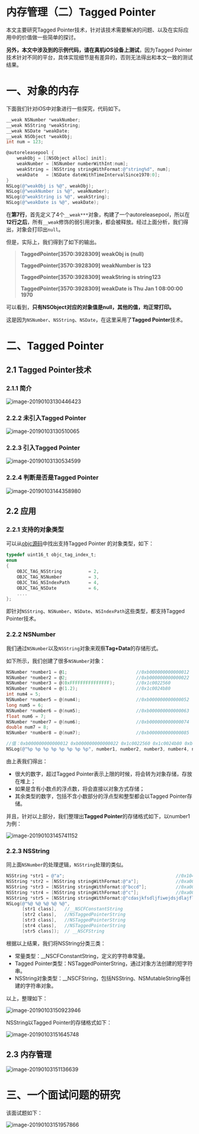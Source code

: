 # 内存管理（二）Tagged Pointer

本文主要研究Tagged Pointer技术，针对该技术需要解决的问题、以及在实际应用中的价值做一些简单的探讨。

**另外，本文中涉及到的示例代码，请在真机iOS设备上测试**，因为Tagged Pointer技术针对不同的平台，具体实现细节是有差异的，否则无法得出和本文一致的测试结果。

# 一、对象的内存

下面我们针对iOS中对象进行一些探究，代码如下。

```objective-c
__weak NSNumber *weakNumber;
__weak NSString *weakString;
__weak NSDate *weakDate;
__weak NSObject *weakObj;
int num = 123;

@autoreleasepool {
    weakObj = [[NSObject alloc] init];
    weakNumber = [NSNumber numberWithInt:num];
    weakString = [NSString stringWithFormat:@"string%d", num];
    weakDate   = [NSDate dateWithTimeIntervalSince1970:0];
}
NSLog(@"weakObj is %@", weakObj);
NSLog(@"weakNumber is %@", weakNumber);
NSLog(@"weakString is %@", weakString);
NSLog(@"weakDate is %@", weakDate);
```

在**第7行**，首先定义了4个`__weak***`对象，构建了一个autoreleasepool，所以在**12行之后**，所有`__weak`修饰的弱引用对象，都会被释放。经过上面分析，我们得出，对象会打印出`null`。

但是，实际上，我们得到了如下的输出。

> **TaggedPointer[3570:3928309] weakObj is (null)**
>
> **TaggedPointer[3570:3928309] weakNumber is 123**
>
> **TaggedPointer[3570:3928309] weakString is string123**
>
> **TaggedPointer[3570:3928309] weakDate is Thu Jan 1 08:00:00 1970**

可以看到，**只有NSObject对应的对象值是null，其他的值，均正常打印。**

这是因为`NSNumber`、`NSString`、`NSDate`，在这里采用了**Tagged Pointer**技术。

# 二、Tagged Pointer

## 2.1 Tagged Pointer技术

### 2.1.1 简介

![image-20190103130446423](https://raw.githubusercontent.com/awanglilong/blog/main/uPic/20190603201832.png)

### 2.2.2 未引入Tagged Pointer

![image-20190103130510065](https://raw.githubusercontent.com/awanglilong/blog/main/uPic/2019-01-03-050510.png)

### 2.2.3 引入Tagged Pointer

![image-20190103130534599](https://raw.githubusercontent.com/awanglilong/blog/main/uPic/2019-01-03-050534.png)

### 2.2.4 判断是否是Tagged Pointer

![image-20190103144358980](https://raw.githubusercontent.com/awanglilong/blog/main/uPic/2019-01-03-064359.png)

## 2.2 应用

### 2.2.1 支持的对象类型

可以从[objc源码](https://opensource.apple.com/tarballs/objc4/)中找出支持Tagged Pointer 的对象类型，如下：

```objective-c
typedef uint16_t objc_tag_index_t;
enum
{
    OBJC_TAG_NSString          = 2, 
    OBJC_TAG_NSNumber          = 3, 
    OBJC_TAG_NSIndexPath       = 4, 
    OBJC_TAG_NSDate            = 6, 
    ....
};
```

即针对`NSString`、`NSNumber`、`NSDate`、`NSIndexPath`这些类型，都支持Tagged Pointer技术。

### 2.2.2 NSNumber

我们通过`NSNumber`以及`NSString`对象来观察**Tag+Data**的存储形式。

如下所示，我们创建了很多`NSNumber`对象：

```objective-c
NSNumber *number1 = @1;                          //0xb000000000000012
NSNumber *number2 = @2;                          //0xb000000000000022
NSNumber *number3 = @(0xFFFFFFFFFFFFFFF);        //0x1c0022560
NSNumber *number4 = @(1.2);                      //0x1c0024b80
int num4 = 5;
NSNumber *number5 = @(num4);                     //0xb000000000000052
long num5 = 6;
NSNumber *number6 = @(num5);                     //0xb000000000000063
float num6 = 7;
NSNumber *number7 = @(num6);                     //0xb000000000000074
double num7 = 8;
NSNumber *number8 = @(num7);                     //0xb000000000000085

//值：0xb000000000000012 0xb000000000000022 0x1c0022560 0x1c0024b80 0xb000000000000052 0xb000000000000063 0xb000000000000074 0xb000000000000085
NSLog(@"%p %p %p %p %p %p %p %p", number1, number2, number3, number4, number5, number6, number7, number8);
```

由上表我们得出：

- 很大的数字，超过Tagged Pointer表示上限的时候，将会转为对象存储，存放在堆上；
- 如果是含有小数点的浮点数，将会直接以对象方式存储；
- 其余类型的数字，包括不含小数部分的浮点型和整型都会以Tagged Pointer存储。

并且，针对以上部分，我们整理出**Tagged Pointer**的存储格式如下，以number1为例：

![image-20190103145741152](https://raw.githubusercontent.com/awanglilong/blog/main/uPic/2019-01-03-065741-20210520161405033.png)

### 2.2.3 NSString

同上面`NSNumber`的处理逻辑，`NSString`处理的类似。

```objective-c
NSString *str1 = @"a";                                          //0x1049cc248
NSString *str2 = [NSString stringWithFormat:@"a"];              //0xa000000000000611
NSString *str3 = [NSString stringWithFormat:@"bccd"];           //0xa000000646363624
NSString *str4 = [NSString stringWithFormat:@"c"];              //0xa000000000000631
NSString *str5 = [NSString stringWithFormat:@"cdasjkfsdljfiwejdsjdlajfl"];//0x1c02418f0
NSLog(@"%@ %@ %@ %@ %@",
      [str1 class],   //__NSCFConstantString
      [str2 class],   //NSTaggedPointerString
      [str3 class],   //NSTaggedPointerString
      [str4 class],   //NSTaggedPointerString
      [str5 class]);  // __NSCFString
```

根据以上结果，我们将NSString分类三类：

- 常量类型：__NSCFConstantString，定义的字符串常量。
- Tagged Pointer类型：NSTaggedPointerString，通过对象方法创建的短字符串。
- NSString对象类型：__NSCFString，包括NSString、NSMutableString等创建的字符串对象。

以上，整理如下：

![image-20190103150923946](https://raw.githubusercontent.com/awanglilong/blog/main/uPic/2019-01-03-070924.png)

NSString以Tagged Pointer的存储格式如下：

![image-20190103151645748](https://raw.githubusercontent.com/awanglilong/blog/main/uPic/2019-01-03-071646.png)

## 2.3 内存管理

![image-20190103151136639](https://raw.githubusercontent.com/awanglilong/blog/main/uPic/2019-01-03-071136.png)

# 三、一个面试问题的研究

该面试题如下：

![image-20190103151957866](https://raw.githubusercontent.com/awanglilong/blog/main/uPic/2019-01-03-071958.png)